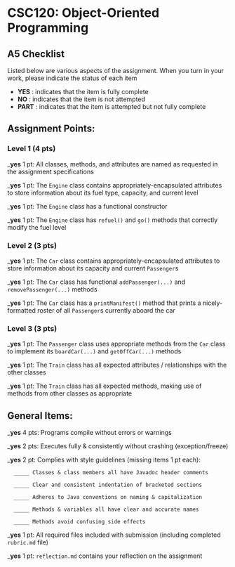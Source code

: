 # CSC120: Object-Oriented Programming
## A5 Checklist

Listed below are various aspects of the assignment.  When you turn in your work, please indicate the status of each item

- **YES** : indicates that the item is fully complete
- **NO** : indicates that the item is not attempted
- **PART** : indicates that the item is attempted but not fully complete


## Assignment Points:

### Level 1 (4 pts)

___yes__ 1 pt: All classes, methods, and attributes are named as requested in the assignment specifications

___yes__ 1 pt: The `Engine` class contains appropriately-encapsulated attributes to store information about its fuel type, capacity, and current level

___yes__ 1 pt: The `Engine` class has a functional constructor

___yes__ 1 pt: The `Engine` class has `refuel()` and `go()` methods that correctly modify the fuel level

### Level 2 (3 pts)

___yes__ 1 pt: The `Car` class contains appropriately-encapsulated attributes to store information about its capacity and current `Passenger`s

___yes__ 1 pt: The `Car` class has functional `addPassenger(...)` and `removePassenger(...)` methods

___yes__ 1 pt: The `Car` class has a `printManifest()` method that prints a nicely-formatted roster of all `Passenger`s currently aboard the car

### Level 3 (3 pts)

___yes__ 1 pt: The `Passenger` class uses appropriate methods from the `Car` class to implement its `boardCar(...)` and `getOffCar(...)` methods

___yes__ 1 pt: The `Train` class has all expected attributes / relationships with the other classes

___yes__ 1 pt: The `Train` class has all expected methods, making use of methods from other classes as appropriate



## General Items:

___yes__ 4 pts: Programs compile without errors or warnings

___yes__ 2 pts: Executes fully & consistently without crashing (exception/freeze)

___yes__ 2 pt: Complies with style guidelines (missing items 1 pt each):

      _____ Classes & class members all have Javadoc header comments

      _____ Clear and consistent indentation of bracketed sections

      _____ Adheres to Java conventions on naming & capitalization

      _____ Methods & variables all have clear and accurate names

      _____ Methods avoid confusing side effects

___yes__ 1 pt: All required files included with submission (including completed `rubric.md` file)

___yes__ 1 pt: `reflection.md` contains your reflection on the assignment
